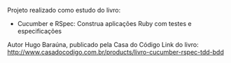 Projeto realizado como estudo do livro: 
- Cucumber e RSpec: Construa aplicações Ruby com testes e especificações

Autor Hugo Baraúna, publicado pela Casa do Código
Link do livro: http://www.casadocodigo.com.br/products/livro-cucumber-rspec-tdd-bdd
